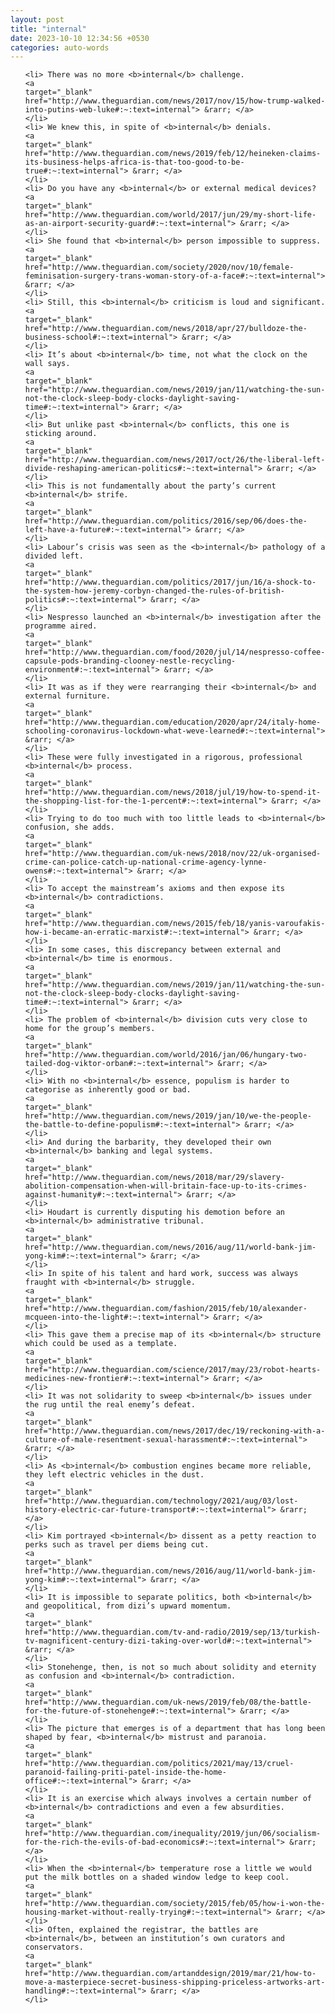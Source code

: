 ```yaml
---
layout: post
title: "internal"
date: 2023-10-10 12:34:56 +0530
categories: auto-words
---
```

<ol>

    <li> There was no more <b>internal</b> challenge.
    <a 
    target="_blank" 
    href="http://www.theguardian.com/news/2017/nov/15/how-trump-walked-into-putins-web-luke#:~:text=internal"> &rarr; </a>
    </li>
    <li> We knew this, in spite of <b>internal</b> denials.
    <a 
    target="_blank" 
    href="http://www.theguardian.com/news/2019/feb/12/heineken-claims-its-business-helps-africa-is-that-too-good-to-be-true#:~:text=internal"> &rarr; </a>
    </li>
    <li> Do you have any <b>internal</b> or external medical devices?
    <a 
    target="_blank" 
    href="http://www.theguardian.com/world/2017/jun/29/my-short-life-as-an-airport-security-guard#:~:text=internal"> &rarr; </a>
    </li>
    <li> She found that <b>internal</b> person impossible to suppress.
    <a 
    target="_blank" 
    href="http://www.theguardian.com/society/2020/nov/10/female-feminisation-surgery-trans-woman-story-of-a-face#:~:text=internal"> &rarr; </a>
    </li>
    <li> Still, this <b>internal</b> criticism is loud and significant.
    <a 
    target="_blank" 
    href="http://www.theguardian.com/news/2018/apr/27/bulldoze-the-business-school#:~:text=internal"> &rarr; </a>
    </li>
    <li> It’s about <b>internal</b> time, not what the clock on the wall says.
    <a 
    target="_blank" 
    href="http://www.theguardian.com/news/2019/jan/11/watching-the-sun-not-the-clock-sleep-body-clocks-daylight-saving-time#:~:text=internal"> &rarr; </a>
    </li>
    <li> But unlike past <b>internal</b> conflicts, this one is sticking around.
    <a 
    target="_blank" 
    href="http://www.theguardian.com/news/2017/oct/26/the-liberal-left-divide-reshaping-american-politics#:~:text=internal"> &rarr; </a>
    </li>
    <li> This is not fundamentally about the party’s current <b>internal</b> strife.
    <a 
    target="_blank" 
    href="http://www.theguardian.com/politics/2016/sep/06/does-the-left-have-a-future#:~:text=internal"> &rarr; </a>
    </li>
    <li> Labour’s crisis was seen as the <b>internal</b> pathology of a divided left.
    <a 
    target="_blank" 
    href="http://www.theguardian.com/politics/2017/jun/16/a-shock-to-the-system-how-jeremy-corbyn-changed-the-rules-of-british-politics#:~:text=internal"> &rarr; </a>
    </li>
    <li> Nespresso launched an <b>internal</b> investigation after the programme aired.
    <a 
    target="_blank" 
    href="http://www.theguardian.com/food/2020/jul/14/nespresso-coffee-capsule-pods-branding-clooney-nestle-recycling-environment#:~:text=internal"> &rarr; </a>
    </li>
    <li> It was as if they were rearranging their <b>internal</b> and external furniture.
    <a 
    target="_blank" 
    href="http://www.theguardian.com/education/2020/apr/24/italy-home-schooling-coronavirus-lockdown-what-weve-learned#:~:text=internal"> &rarr; </a>
    </li>
    <li> These were fully investigated in a rigorous, professional <b>internal</b> process.
    <a 
    target="_blank" 
    href="http://www.theguardian.com/news/2018/jul/19/how-to-spend-it-the-shopping-list-for-the-1-percent#:~:text=internal"> &rarr; </a>
    </li>
    <li> Trying to do too much with too little leads to <b>internal</b> confusion, she adds.
    <a 
    target="_blank" 
    href="http://www.theguardian.com/uk-news/2018/nov/22/uk-organised-crime-can-police-catch-up-national-crime-agency-lynne-owens#:~:text=internal"> &rarr; </a>
    </li>
    <li> To accept the mainstream’s axioms and then expose its <b>internal</b> contradictions.
    <a 
    target="_blank" 
    href="http://www.theguardian.com/news/2015/feb/18/yanis-varoufakis-how-i-became-an-erratic-marxist#:~:text=internal"> &rarr; </a>
    </li>
    <li> In some cases, this discrepancy between external and <b>internal</b> time is enormous.
    <a 
    target="_blank" 
    href="http://www.theguardian.com/news/2019/jan/11/watching-the-sun-not-the-clock-sleep-body-clocks-daylight-saving-time#:~:text=internal"> &rarr; </a>
    </li>
    <li> The problem of <b>internal</b> division cuts very close to home for the group’s members.
    <a 
    target="_blank" 
    href="http://www.theguardian.com/world/2016/jan/06/hungary-two-tailed-dog-viktor-orban#:~:text=internal"> &rarr; </a>
    </li>
    <li> With no <b>internal</b> essence, populism is harder to categorise as inherently good or bad.
    <a 
    target="_blank" 
    href="http://www.theguardian.com/news/2019/jan/10/we-the-people-the-battle-to-define-populism#:~:text=internal"> &rarr; </a>
    </li>
    <li> And during the barbarity, they developed their own <b>internal</b> banking and legal systems.
    <a 
    target="_blank" 
    href="http://www.theguardian.com/news/2018/mar/29/slavery-abolition-compensation-when-will-britain-face-up-to-its-crimes-against-humanity#:~:text=internal"> &rarr; </a>
    </li>
    <li> Houdart is currently disputing his demotion before an <b>internal</b> administrative tribunal.
    <a 
    target="_blank" 
    href="http://www.theguardian.com/news/2016/aug/11/world-bank-jim-yong-kim#:~:text=internal"> &rarr; </a>
    </li>
    <li> In spite of his talent and hard work, success was always fraught with <b>internal</b> struggle.
    <a 
    target="_blank" 
    href="http://www.theguardian.com/fashion/2015/feb/10/alexander-mcqueen-into-the-light#:~:text=internal"> &rarr; </a>
    </li>
    <li> This gave them a precise map of its <b>internal</b> structure which could be used as a template.
    <a 
    target="_blank" 
    href="http://www.theguardian.com/science/2017/may/23/robot-hearts-medicines-new-frontier#:~:text=internal"> &rarr; </a>
    </li>
    <li> It was not solidarity to sweep <b>internal</b> issues under the rug until the real enemy’s defeat.
    <a 
    target="_blank" 
    href="http://www.theguardian.com/news/2017/dec/19/reckoning-with-a-culture-of-male-resentment-sexual-harassment#:~:text=internal"> &rarr; </a>
    </li>
    <li> As <b>internal</b> combustion engines became more reliable, they left electric vehicles in the dust.
    <a 
    target="_blank" 
    href="http://www.theguardian.com/technology/2021/aug/03/lost-history-electric-car-future-transport#:~:text=internal"> &rarr; </a>
    </li>
    <li> Kim portrayed <b>internal</b> dissent as a petty reaction to perks such as travel per diems being cut.
    <a 
    target="_blank" 
    href="http://www.theguardian.com/news/2016/aug/11/world-bank-jim-yong-kim#:~:text=internal"> &rarr; </a>
    </li>
    <li> It is impossible to separate politics, both <b>internal</b> and geopolitical, from dizi’s upward momentum.
    <a 
    target="_blank" 
    href="http://www.theguardian.com/tv-and-radio/2019/sep/13/turkish-tv-magnificent-century-dizi-taking-over-world#:~:text=internal"> &rarr; </a>
    </li>
    <li> Stonehenge, then, is not so much about solidity and eternity as confusion and <b>internal</b> contradiction.
    <a 
    target="_blank" 
    href="http://www.theguardian.com/uk-news/2019/feb/08/the-battle-for-the-future-of-stonehenge#:~:text=internal"> &rarr; </a>
    </li>
    <li> The picture that emerges is of a department that has long been shaped by fear, <b>internal</b> mistrust and paranoia.
    <a 
    target="_blank" 
    href="http://www.theguardian.com/politics/2021/may/13/cruel-paranoid-failing-priti-patel-inside-the-home-office#:~:text=internal"> &rarr; </a>
    </li>
    <li> It is an exercise which always involves a certain number of <b>internal</b> contradictions and even a few absurdities.
    <a 
    target="_blank" 
    href="http://www.theguardian.com/inequality/2019/jun/06/socialism-for-the-rich-the-evils-of-bad-economics#:~:text=internal"> &rarr; </a>
    </li>
    <li> When the <b>internal</b> temperature rose a little we would put the milk bottles on a shaded window ledge to keep cool.
    <a 
    target="_blank" 
    href="http://www.theguardian.com/society/2015/feb/05/how-i-won-the-housing-market-without-really-trying#:~:text=internal"> &rarr; </a>
    </li>
    <li> Often, explained the registrar, the battles are <b>internal</b>, between an institution’s own curators and conservators.
    <a 
    target="_blank" 
    href="http://www.theguardian.com/artanddesign/2019/mar/21/how-to-move-a-masterpiece-secret-business-shipping-priceless-artworks-art-handling#:~:text=internal"> &rarr; </a>
    </li>